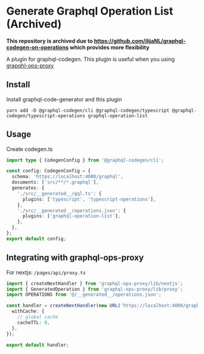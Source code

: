 # Generate Graphql Operation List (Archived)
**This repository is archived due to https://github.com/ilijaNL/graphql-codegen-on-operations which provides more flexibility**

A plugin for graphql-codegen. This plugin is useful when you using [grapqhl-ops-proxy](https://github.com/ilijaNL/graphql-ops-proxy)

## Install

Install graphql-code-generator and this plugin

    yarn add -D @graphql-codegen/cli @graphql-codegen/typescript @graphql-codegen/typescript-operations graphql-operation-list

## Usage

Create codegen.ts

```ts
import type { CodegenConfig } from '@graphql-codegen/cli';

const config: CodegenConfig = {
  schema: 'https://localhost:4000/graphql',
  documents: ['src/**/*.graphql'],
  generates: {
    './src/__generated__/gql.ts': {
      plugins: ['typescript', 'typescript-operations'],
    },
    './src/__generated__/operations.json': {
      plugins: ['graphql-operation-list'],
    },
  },
};
export default config;
```

## Integrating with graphql-ops-proxy

For nextjs: `/pages/api/proxy.ts`

```ts
import { createNextHandler } from 'graphql-ops-proxy/lib/nextjs';
import { GeneratedOperation } from 'graphql-ops-proxy/lib/proxy';
import OPERATIONS from '@/__generated__/operations.json';

const handler = createNextHandler(new URL('https://localhost:4000/graphql'), OPERATIONS as Array<GeneratedOperation>, {
  withCache: {
    // global cache
    cacheTTL: 0,
  },
});

export default handler;
```
